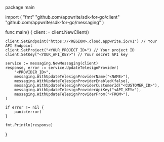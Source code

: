 package main

import (
    "fmt"
    "github.com/appwrite/sdk-for-go/client"
    "github.com/appwrite/sdk-for-go/messaging"
)

func main() {
    client := client.NewClient()

    client.SetEndpoint("https://<REGION>.cloud.appwrite.io/v1") // Your API Endpoint
    client.SetProject("<YOUR_PROJECT_ID>") // Your project ID
    client.SetKey("<YOUR_API_KEY>") // Your secret API key

    service := messaging.NewMessaging(client)
    response, error := service.UpdateTelesignProvider(
        "<PROVIDER_ID>",
        messaging.WithUpdateTelesignProviderName("<NAME>"),
        messaging.WithUpdateTelesignProviderEnabled(false),
        messaging.WithUpdateTelesignProviderCustomerId("<CUSTOMER_ID>"),
        messaging.WithUpdateTelesignProviderApiKey("<API_KEY>"),
        messaging.WithUpdateTelesignProviderFrom("<FROM>"),
    )

    if error != nil {
        panic(error)
    }

    fmt.Println(response)
}
